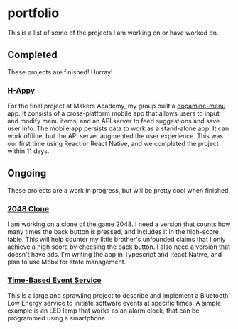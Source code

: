# portfolio
This is a list of some of the projects I am working on or have worked on.

## Completed
These projects are finished! Hurray!

### [H-Appy](https://github.com/peter-james-allen/h-appy-client)
For the final project at Makers Academy, my group built a [dopamine-menu](https://www.youtube.com/watch?v=-6WCkTwW6xg) app. It consists of a cross-platform mobile app that allows users to input and modify menu items, and an API server to feed suggestions and save user info. The mobile app persists data to work as a stand-alone app. It can work offline, but the API server augmented the user experience.
This was our first time using React or React Native, and we completed the project within 11 days.

## Ongoing
These projects are a work in progress, but will be pretty cool when finished.

### [2048 Clone](https://github.com/jgumoes/2048)
I am working on a clone of the game 2048. I need a version that counts how many times the back button is pressed, and includes it in the high-score table. This will help counter my little brother's unfounded claims that I only achieve a high score by cheesing the back button. I also need a version that doesn't have ads. I'm writing the app in Typescript and React Native, and plan to use Mobx for state management.

### [Time-Based Event Service](https://github.com/jgumoes/time-based-event-service-specification)
This is a large and sprawling project to describe and implement a Bluetooth Low Energy service to initiate software events at specific times. A simple example is an LED lamp that works as an alarm clock, that can be programmed using a smartphone.
